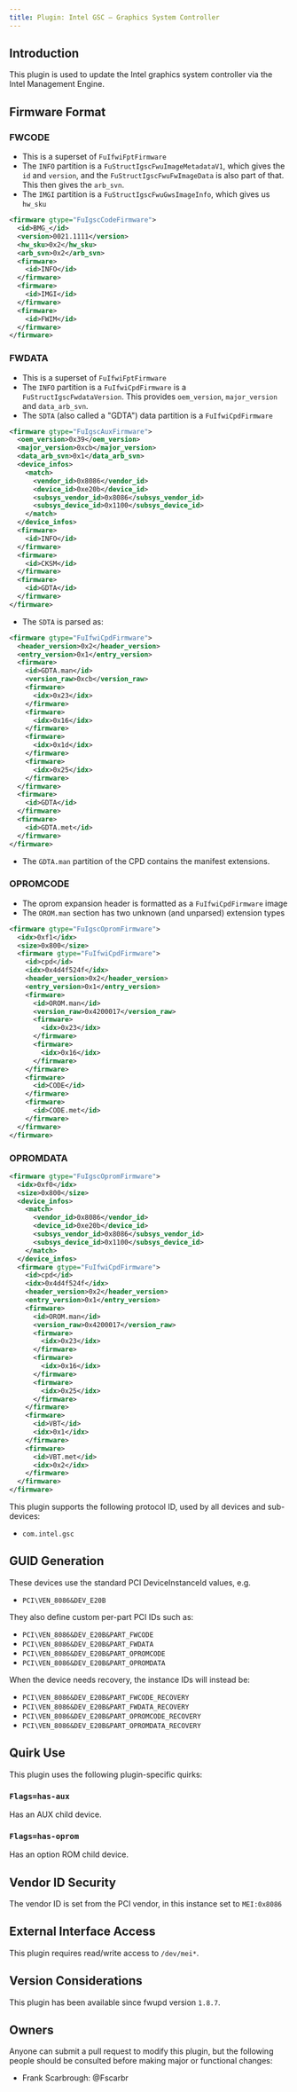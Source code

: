 ```yaml
---
title: Plugin: Intel GSC — Graphics System Controller
---
```


## Introduction

This plugin is used to update the Intel graphics system controller via the Intel Management Engine.

## Firmware Format

### FWCODE

* This is a superset of `FuIfwiFptFirmware`
* The `INFO` partition is a `FuStructIgscFwuImageMetadataV1`, which gives the `id` and `version`,
  and the `FuStructIgscFwuFwImageData` is also part of that. This then gives the `arb_svn`.
* The `IMGI` partition is a `FuStructIgscFwuGwsImageInfo`, which gives us `hw_sku`

```xml
<firmware gtype="FuIgscCodeFirmware">
  <id>BMG_</id>
  <version>0021.1111</version>
  <hw_sku>0x2</hw_sku>
  <arb_svn>0x2</arb_svn>
  <firmware>
    <id>INFO</id>
  </firmware>
  <firmware>
    <id>IMGI</id>
  </firmware>
  <firmware>
    <id>FWIM</id>
  </firmware>
</firmware>
```

### FWDATA

* This is a superset of `FuIfwiFptFirmware`
* The `INFO` partition is a `FuIfwiCpdFirmware` is a `FuStructIgscFwdataVersion`.
  This provides `oem_version`, `major_version` and `data_arb_svn`.
* The `SDTA` (also called a "GDTA") data partition is a `FuIfwiCpdFirmware`

```xml
<firmware gtype="FuIgscAuxFirmware">
  <oem_version>0x39</oem_version>
  <major_version>0xcb</major_version>
  <data_arb_svn>0x1</data_arb_svn>
  <device_infos>
    <match>
      <vendor_id>0x8086</vendor_id>
      <device_id>0xe20b</device_id>
      <subsys_vendor_id>0x8086</subsys_vendor_id>
      <subsys_device_id>0x1100</subsys_device_id>
    </match>
  </device_infos>
  <firmware>
    <id>INFO</id>
  </firmware>
  <firmware>
    <id>CKSM</id>
  </firmware>
  <firmware>
    <id>GDTA</id>
  </firmware>
</firmware>
```

* The `SDTA` is parsed as:

```xml
<firmware gtype="FuIfwiCpdFirmware">
  <header_version>0x2</header_version>
  <entry_version>0x1</entry_version>
  <firmware>
    <id>GDTA.man</id>
    <version_raw>0xcb</version_raw>
    <firmware>
      <idx>0x23</idx>
    </firmware>
    <firmware>
      <idx>0x16</idx>
    </firmware>
    <firmware>
      <idx>0x1d</idx>
    </firmware>
    <firmware>
      <idx>0x25</idx>
    </firmware>
  </firmware>
  <firmware>
    <id>GDTA</id>
  </firmware>
  <firmware>
    <id>GDTA.met</id>
  </firmware>
</firmware>
```

* The `GDTA.man` partition of the CPD contains the manifest extensions.

### OPROMCODE

* The oprom expansion header is formatted as a `FuIfwiCpdFirmware` image
* The `OROM.man` section has two unknown (and unparsed) extension types

```xml
<firmware gtype="FuIgscOpromFirmware">
  <idx>0xf1</idx>
  <size>0x800</size>
  <firmware gtype="FuIfwiCpdFirmware">
    <id>cpd</id>
    <idx>0x4d4f524f</idx>
    <header_version>0x2</header_version>
    <entry_version>0x1</entry_version>
    <firmware>
      <id>OROM.man</id>
      <version_raw>0x4200017</version_raw>
      <firmware>
        <idx>0x23</idx>
      </firmware>
      <firmware>
        <idx>0x16</idx>
      </firmware>
    </firmware>
    <firmware>
      <id>CODE</id>
    </firmware>
    <firmware>
      <id>CODE.met</id>
    </firmware>
  </firmware>
</firmware>
```

### OPROMDATA

```xml
<firmware gtype="FuIgscOpromFirmware">
  <idx>0xf0</idx>
  <size>0x800</size>
  <device_infos>
    <match>
      <vendor_id>0x8086</vendor_id>
      <device_id>0xe20b</device_id>
      <subsys_vendor_id>0x8086</subsys_vendor_id>
      <subsys_device_id>0x1100</subsys_device_id>
    </match>
  </device_infos>
  <firmware gtype="FuIfwiCpdFirmware">
    <id>cpd</id>
    <idx>0x4d4f524f</idx>
    <header_version>0x2</header_version>
    <entry_version>0x1</entry_version>
    <firmware>
      <id>OROM.man</id>
      <version_raw>0x4200017</version_raw>
      <firmware>
        <idx>0x23</idx>
      </firmware>
      <firmware>
        <idx>0x16</idx>
      </firmware>
      <firmware>
        <idx>0x25</idx>
      </firmware>
    </firmware>
    <firmware>
      <id>VBT</id>
      <idx>0x1</idx>
    </firmware>
    <firmware>
      <id>VBT.met</id>
      <idx>0x2</idx>
    </firmware>
  </firmware>
</firmware>
```

This plugin supports the following protocol ID, used by all devices and sub-devices:

* `com.intel.gsc`

## GUID Generation

These devices use the standard PCI DeviceInstanceId values, e.g.

* `PCI\VEN_8086&DEV_E20B`

They also define custom per-part PCI IDs such as:

* `PCI\VEN_8086&DEV_E20B&PART_FWCODE`
* `PCI\VEN_8086&DEV_E20B&PART_FWDATA`
* `PCI\VEN_8086&DEV_E20B&PART_OPROMCODE`
* `PCI\VEN_8086&DEV_E20B&PART_OPROMDATA`

When the device needs recovery, the instance IDs will instead be:

* `PCI\VEN_8086&DEV_E20B&PART_FWCODE_RECOVERY`
* `PCI\VEN_8086&DEV_E20B&PART_FWDATA_RECOVERY`
* `PCI\VEN_8086&DEV_E20B&PART_OPROMCODE_RECOVERY`
* `PCI\VEN_8086&DEV_E20B&PART_OPROMDATA_RECOVERY`

## Quirk Use

This plugin uses the following plugin-specific quirks:

### `Flags=has-aux`

Has an AUX child device.

### `Flags=has-oprom`

Has an option ROM child device.

## Vendor ID Security

The vendor ID is set from the PCI vendor, in this instance set to `MEI:0x8086`

## External Interface Access

This plugin requires read/write access to `/dev/mei*`.

## Version Considerations

This plugin has been available since fwupd version `1.8.7`.

## Owners

Anyone can submit a pull request to modify this plugin, but the following people should be
consulted before making major or functional changes:

* Frank Scarbrough: @Fscarbr
